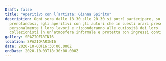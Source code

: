 ```yaml
---
Draft: false
title: "Aperitivo con l’artista: Gianna Spirito"
description: Ogni sera dalle 18.30 alle 20.30 si potrà partecipare, su invito o
  prenotandosi, agli aperitivi con gli autori che in questi orari presenteranno
  personalmente i loro lavori e risponderanno alle curiosità dei loro
  collezionisti in un’atmosfera informale e protetta con ingressi contingentati.
gallery: SPAZIOFARINI6
location: SPAZIOFARINI6
date: 2020-10-03T16:30:00.000Z
endDate: 2020-10-03T18:30:00.000Z
---
```

